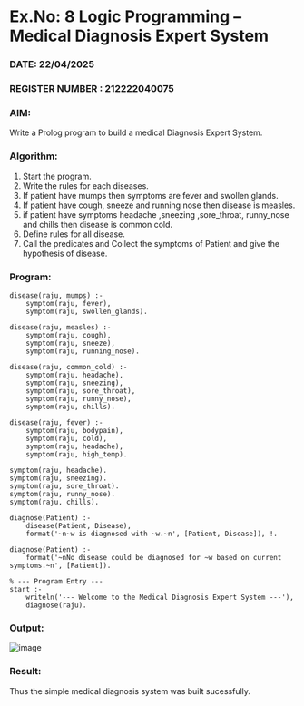 # Ex.No: 8  Logic Programming –  Medical Diagnosis Expert System
### DATE: 22/04/2025                                                                        
### REGISTER NUMBER : 212222040075
### AIM: 
Write a Prolog program to build a medical Diagnosis Expert System.
###  Algorithm:
1. Start the program.
2. Write the rules for each diseases.
3. If patient have mumps then symptoms are fever and swollen glands.
4. If patient have cough, sneeze and running nose then disease is measles.
5. if patient have symptoms headache ,sneezing ,sore_throat, runny_nose and  chills then disease is common cold.
6. Define rules for all disease.
7. Call the predicates and Collect the symptoms of Patient and give the hypothesis of disease.
### Program:
```
disease(raju, mumps) :-
    symptom(raju, fever),
    symptom(raju, swollen_glands).

disease(raju, measles) :-
    symptom(raju, cough),
    symptom(raju, sneeze),
    symptom(raju, running_nose).

disease(raju, common_cold) :-
    symptom(raju, headache),
    symptom(raju, sneezing),
    symptom(raju, sore_throat),
    symptom(raju, runny_nose),
    symptom(raju, chills).

disease(raju, fever) :-
    symptom(raju, bodypain),
    symptom(raju, cold),
    symptom(raju, headache),
    symptom(raju, high_temp).

symptom(raju, headache).
symptom(raju, sneezing).
symptom(raju, sore_throat).
symptom(raju, runny_nose).
symptom(raju, chills).

diagnose(Patient) :-
    disease(Patient, Disease),
    format('~n~w is diagnosed with ~w.~n', [Patient, Disease]), !.

diagnose(Patient) :-
    format('~nNo disease could be diagnosed for ~w based on current symptoms.~n', [Patient]).

% --- Program Entry ---
start :-
    writeln('--- Welcome to the Medical Diagnosis Expert System ---'),
    diagnose(raju).

```

### Output:

![image](https://github.com/user-attachments/assets/264e6a12-0db8-44bf-a633-50642aafcae9)

### Result:
Thus the simple medical diagnosis system was built sucessfully.
